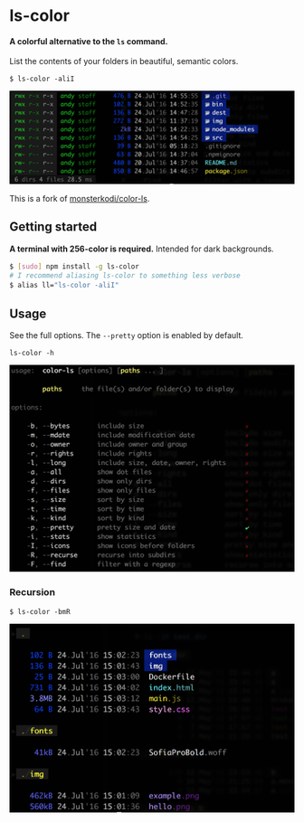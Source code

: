 # ls-color

#### A colorful alternative to the `ls` command.
List the contents of your folders in beautiful, semantic colors.
```
$ ls-color -aliI
```
![example01](./img/main.png)

This is a fork of [monsterkodi/color-ls](https://github.com/monsterkodi/color-ls).

## Getting started
**A terminal with 256-color is required.** Intended for dark backgrounds.
```sh
$ [sudo] npm install -g ls-color
# I recommend aliasing ls-color to something less verbose
$ alias ll="ls-color -aliI"
```

## Usage
See the full options. The `--pretty` option is enabled by default.
```
ls-color -h
```

![usage](./img/help.png)

### Recursion

```
$ ls-color -bmR
```
![example02](./img/recursive.png)

